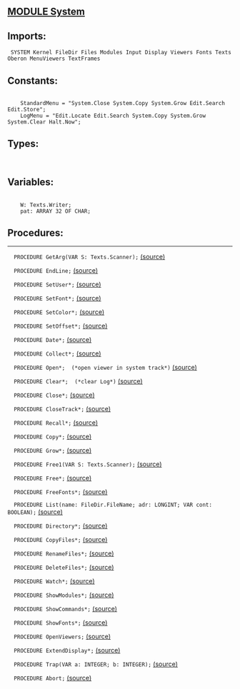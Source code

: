 
## [MODULE System](https://github.com/io-core/System/blob/main/System.Mod)

  ## Imports:
` SYSTEM Kernel FileDir Files Modules Input Display Viewers Fonts Texts Oberon MenuViewers TextFrames`

## Constants:
```

    StandardMenu = "System.Close System.Copy System.Grow Edit.Search Edit.Store";
    LogMenu = "Edit.Locate Edit.Search System.Copy System.Grow System.Clear Halt.Now";

```
## Types:
```


```
## Variables:
```
 
    W: Texts.Writer;
    pat: ARRAY 32 OF CHAR;

```
## Procedures:
---

`  PROCEDURE GetArg(VAR S: Texts.Scanner);` [(source)](https://github.com/io-orig/System/blob/main/System.Mod#L27)


`  PROCEDURE EndLine;` [(source)](https://github.com/io-orig/System/blob/main/System.Mod#L36)


`  PROCEDURE SetUser*;` [(source)](https://github.com/io-orig/System/blob/main/System.Mod#L42)


`  PROCEDURE SetFont*;` [(source)](https://github.com/io-orig/System/blob/main/System.Mod#L53)


`  PROCEDURE SetColor*;` [(source)](https://github.com/io-orig/System/blob/main/System.Mod#L59)


`  PROCEDURE SetOffset*;` [(source)](https://github.com/io-orig/System/blob/main/System.Mod#L65)


`  PROCEDURE Date*;` [(source)](https://github.com/io-orig/System/blob/main/System.Mod#L71)


`  PROCEDURE Collect*;` [(source)](https://github.com/io-orig/System/blob/main/System.Mod#L85)


`  PROCEDURE Open*;  (*open viewer in system track*)` [(source)](https://github.com/io-orig/System/blob/main/System.Mod#L91)


`  PROCEDURE Clear*;  (*clear Log*)` [(source)](https://github.com/io-orig/System/blob/main/System.Mod#L104)


`  PROCEDURE Close*;` [(source)](https://github.com/io-orig/System/blob/main/System.Mod#L112)


`  PROCEDURE CloseTrack*;` [(source)](https://github.com/io-orig/System/blob/main/System.Mod#L121)


`  PROCEDURE Recall*;` [(source)](https://github.com/io-orig/System/blob/main/System.Mod#L126)


`  PROCEDURE Copy*;` [(source)](https://github.com/io-orig/System/blob/main/System.Mod#L134)


`  PROCEDURE Grow*;` [(source)](https://github.com/io-orig/System/blob/main/System.Mod#L141)


`  PROCEDURE Free1(VAR S: Texts.Scanner);` [(source)](https://github.com/io-orig/System/blob/main/System.Mod#L158)


`  PROCEDURE Free*;` [(source)](https://github.com/io-orig/System/blob/main/System.Mod#L165)


`  PROCEDURE FreeFonts*;` [(source)](https://github.com/io-orig/System/blob/main/System.Mod#L182)


`  PROCEDURE List(name: FileDir.FileName; adr: LONGINT; VAR cont: BOOLEAN);` [(source)](https://github.com/io-orig/System/blob/main/System.Mod#L188)


`  PROCEDURE Directory*;` [(source)](https://github.com/io-orig/System/blob/main/System.Mod#L218)


`  PROCEDURE CopyFiles*;` [(source)](https://github.com/io-orig/System/blob/main/System.Mod#L248)


`  PROCEDURE RenameFiles*;` [(source)](https://github.com/io-orig/System/blob/main/System.Mod#L276)


`  PROCEDURE DeleteFiles*;` [(source)](https://github.com/io-orig/System/blob/main/System.Mod#L298)


`  PROCEDURE Watch*;` [(source)](https://github.com/io-orig/System/blob/main/System.Mod#L312)


`  PROCEDURE ShowModules*;` [(source)](https://github.com/io-orig/System/blob/main/System.Mod#L323)


`  PROCEDURE ShowCommands*;` [(source)](https://github.com/io-orig/System/blob/main/System.Mod#L344)


`  PROCEDURE ShowFonts*;` [(source)](https://github.com/io-orig/System/blob/main/System.Mod#L371)


`  PROCEDURE OpenViewers;` [(source)](https://github.com/io-orig/System/blob/main/System.Mod#L380)


`  PROCEDURE ExtendDisplay*;` [(source)](https://github.com/io-orig/System/blob/main/System.Mod#L395)


`  PROCEDURE Trap(VAR a: INTEGER; b: INTEGER);` [(source)](https://github.com/io-orig/System/blob/main/System.Mod#L411)


`  PROCEDURE Abort;` [(source)](https://github.com/io-orig/System/blob/main/System.Mod#L424)

